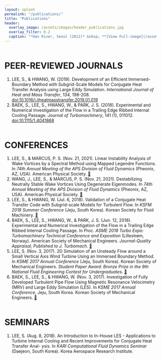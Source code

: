 ```yaml
---
layout: splash
permalink: "/publications/"
title: "Publications"
header:
  overlay_image: /assets/images/header_publications.jpg
  overlay_filter: 0.2
  caption: "*Han River, Seoul (2012)* &nbsp; **[View Full-image](/assets/photographs/hangang_at_dongjak_seoul_2012.jpg)**"
---
```


# PEER-REVIEWED JOURNALS

1. LEE, S., & HWANG, W. (2019). Development of an Efficient Immersed-Boundary Method with Subgrid-Scale Models for Conjugate Heat Transfer Analysis using Large Eddy Simulation. *International Journal of Heat and Mass Transfer*, 134, 198-208. [doi:10.1016/j.ijheatmasstransfer.2019.01.019](https://doi.org/10.1016/j.ijheatmasstransfer.2019.01.019)
2. BAEK, S., LEE, S., HWANG, W., & PARK, J. S. (2018). Experimental and Numerical Investigation of the Flow in a Trailing Edge Ribbed Internal Cooling Passage. *Journal of Turbomachinery*, 141 (1), 011012. [doi:10.1115/1.4041868](https://doi.org/10.1115/1.4041868)


# CONFERENCES

1. LEE, S., & MARCUS, P. S. (Nov. 21, 2021). Linear Instability Analysis of Wake Vortices by a Spectral Method using Mapped Legendre Functions. In *74th Annual Meeting of the APS Division of Fluid Dynamics* (Pheonix, AZ, USA). American Physical Society. [:link:](https://meetings.aps.org/Meeting/DFD21/Session/E24.1)
2. WANG, J., LEE, S., & MARCUS, P. S. (Nov. 21, 2021). Destabilizing Neutrally Stable Wake Vortices Using Degenerate Eigenmodes. In *74th Annual Meeting of the APS Division of Fluid Dynamics* (Pheonix, AZ, USA). American Physical Society. [:link:](https://meetings.aps.org/Meeting/DFD21/Session/E24.3)
3. LEE, S., & HWANG, W. (Jul. 6, 2018). Validation of a Conjugate Heat Transfer Code with Subgrid-scale Models for Turbulent Flow. In *KSFM 2018 Summer Conference* (Jeju, South Korea). Korean Society for Fluid Machinery. [:link:](http://www.dbpia.co.kr/journal/articleDetail?nodeId=NODE07536688&language=ko_KR)
4. BAEK, S., LEE, S., HWANG, W., & PARK, J. S. (Jun. 12, 2018). Experimental and Numerical Investigation of the Flow in a Trailing Edge Ribbed Internal Cooling Passage. In *Proc. ASME 2018 Turbo Expo: Turbomachinery Technical Conference and Exposition* (Lillestrøm, Norway). American Society of Mechanical Engineers. *Journal-Quality Appraisal, Published to J. Turbomach.* [:link:](https://doi.org/10.1115/GT2018-76741)
5. LEE, S. (Nov. 3, 2017). 2D Simulation of an Unsteady Flow around a Small Vertical Axis Wind Turbine Using an Immersed Boundary Method. In *KSME 2017 Annual Conference* (Jeju, South Korea). Korean Society of Mechanical Engineers. *Student Paper Award: Bronze Prize in the 9th National Fluid Engineering Contest for Undergraduates*. [:link:](http://www.dbpia.co.kr/journal/articleDetail?nodeId=NODE07287580&language=ko_KR#)
6. BAEK, S., LEE, S., & HWANG, W. (Nov. 3, 2017). Investigation of Fully Developed Turbulent Pipe Flow Using Magnetic Resonance Velocimetry (MRV) and Large Eddy Simulation (LES). In *KSME 2017 Annual Conference*, Jeju, South Korea. Korean Society of Mechanical Engineers. [:link:](http://www.dbpia.co.kr/journal/articleDetail?nodeId=NODE07287540&language=ko_KR#)

# SEMINARS

1. LEE, S. (Aug. 8, 2018). An Introduction to In-House LES - Applications to Turbine Internal Cooling and Recent Improvements for Conjugate Heat Transfer Anal-
ysis. In *KARI Computational Fluid Dynamics Seminar* (Daejeon, South Korea). Korea Aerospace Research Institute.

<style type="text/css">
h1 {
	margin-top:2em;
}
h3 {
	margin-top:0.5em;
}
</style>